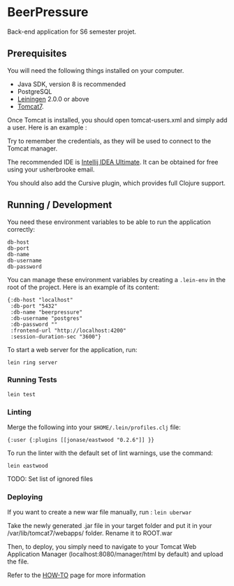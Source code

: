 # BeerPressure

Back-end application for S6 semester projet.

## Prerequisites

You will need the following things installed on your computer.

* Java SDK, version 8 is recommended
* PostgreSQL
* [Leiningen][] 2.0.0 or above
* [Tomcat7](https://tomcat.apache.org/download-70.cgi).

Once Tomcat is installed, you should open tomcat-users.xml and simply add a user. Here is an example :
<role rolename="manager-gui"/>
<user username="tomcat" password="admin" roles="manager-gui"/>

Try to remember the credentials, as they will be used to connect to the Tomcat manager.

The recommended IDE is [Intellij IDEA Ultimate](https://www.jetbrains.com/student/). It can be obtained for free using your usherbrooke email.

You should also add the Cursive plugin, which provides full Clojure support.

[leiningen]: https://github.com/technomancy/leiningen

## Running / Development

You need these environment variables to be able to run the application correctly:

```
db-host
db-port
db-name
db-username
db-password
```

You can manage these environment variables by creating a `.lein-env` in the root of the project. Here is an example of its content:

```
{:db-host "localhost"
 :db-port "5432"
 :db-name "beerpressure"
 :db-username "postgres"
 :db-password ""
 :frontend-url "http://localhost:4200"
 :session-duration-sec "3600"}
```

To start a web server for the application, run:

`lein ring server`

### Running Tests

`lein test`

### Linting

Merge the following into your `$HOME/.lein/profiles.clj` file:

`{:user {:plugins [[jonase/eastwood "0.2.6"]] }}`

To run the linter with the default set of lint warnings, use the command:

`lein eastwood`

TODO: Set list of ignored files

### Deploying

If you want to create a new war file manually, run :
`lein uberwar`

Take the newly generated .jar file in your target folder and put it in your /var/lib/tomcat7/webapps/ folder. Rename it to ROOT.war

Then, to deploy, you simply need to navigate to your Tomcat Web Application Manager (localhost:8080/manager/html by default) and upload the file.

Refer to the [HOW-TO](https://tomcat.apache.org/tomcat-7.0-doc/manager-howto.html) page for more information
